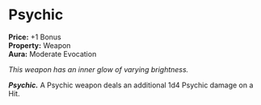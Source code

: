 # Psychic

**Price:** +1 Bonus  
**Property:** Weapon  
**Aura:** Moderate Evocation  

*This weapon has an inner glow of varying brightness.*

***Psychic.*** A Psychic weapon deals an additional 1d4 Psychic damage on a Hit.